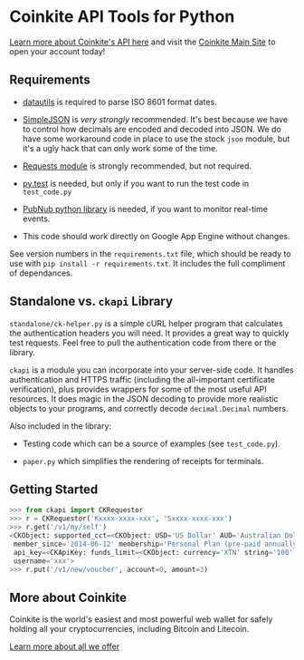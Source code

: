 # Coinkite API Tools for Python 

[Learn more about Coinkite's API here](https://docs.coinkite.com/)
and visit the [Coinkite Main Site](https://coinkite.com/) to open your
account today!

## Requirements

- [datautils](http://labix.org/python-dateutil) is required to parse ISO 8601 format dates.

- [SimpleJSON](http://simplejson.readthedocs.org/en/latest/) is
  *very strongly* recommended. It's best because we have to control how decimals are
  encoded and decoded into JSON. We do have some workaround code in place to use the
  stock `json` module, but it's a ugly hack that can only work some of the time.

- [Requests module](http://docs.python-requests.org/en/latest/) is strongly
  recommended, but not required.

- [py.test](http://pytest.org/) is needed, but only if you want to
  run the test code in `test_code.py`

- [PubNub python library](https://github.com/pubnub/python) is needed,
  if you want to monitor real-time events.

- This code should work directly on Google App Engine without changes.

See version numbers in the `requirements.txt` file, which should
be ready to use with `pip install -r requirements.txt`. It includes
the full compliment of dependances.

## Standalone vs. `ckapi` Library

`standalone/ck-helper.py` is a simple cURL helper program that calculates the
authentication headers you will need. It provides a great way to quickly test
requests. Feel free to pull the authentication code from there or the library.

`ckapi` is a module you can incorporate into your server-side code.
It handles authentication and HTTPS traffic (including the all-important
certificate verification), plus provides wrappers for some of the
most useful API resources. It does magic in the JSON decoding to
provide more realistic objects to your programs, and correctly
decode `decimal.Decimal` numbers.

Also included in the library:

- Testing code which can be a source of examples (see `test_code.py`).

- `paper.py` which simplifies the rendering of receipts for terminals.

## Getting Started

````python
>>> from ckapi import CKRequestor
>>> r = CKRequestor('Kxxxx-xxxx-xxx', 'Sxxxx-xxxx-xxx')
>>> r.get('/v1/my/self')
<CKObject: supported_cct=<CKObject: USD='US Dollar' AUD='Australian Dollar' CHF='Swiss Franc' KRW='Won' CNY='Yuan Renminbi' LTC='Litecoin' BLK='Blackcoin' NZD='New Zealand Dollar' XTN='Bitcoin Testnet' EUR='Euro' RUB='Russian Ruble' JPY='Yen' BRL='Brazilian Real' BTC='Bitcoin' PLN='Zloty' CAD='Canadian Dollar' SEK='Swedish Krona' GBP='Pound Sterling'>
 member_since='2014-06-12' membership='Personal Plan (pre-paid annually)'
 api_key=<CKApiKey: funds_limit=<CKObject: currency='XTN' string='100' pretty=u'\u2740 100.0 XTN' integer_scale=8 integer=10000000000 decimal=100> CK_refnum='09B724B100-9A3B47' max_request_rate=0 memo='All access' source_ip=None CK_type='CKApiKey' api_key='Kxxx-xxx-xxx' permissions=['term', 'read', 'send2', 'send', 'xfer', 'recv', 'events']>
 username='xxx'>
>>> r.put('/v1/new/voucher', account=0, amount=3)
````



## More about Coinkite

Coinkite is the world's easiest and most powerful web wallet for
safely holding all your cryptocurrencies, including Bitcoin and Litecoin.

[Learn more about all we offer](https://coinkite.com/)


